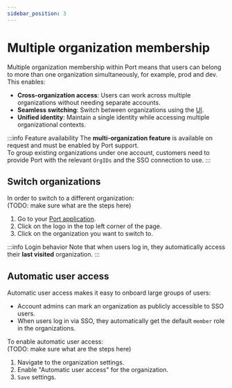 ```yaml
---
sidebar_position: 3
---
```


# Multiple organization membership

Multiple organization membership within Port means that users can belong to more than one organization simultaneously, for example, prod and dev. This enables:

- **Cross-organization access**: Users can work across multiple organizations without needing separate accounts.
- **Seamless switching**: Switch between organizations using the [UI](#switch-organization).
- **Unified identity**: Maintain a single identity while accessing multiple organizational contexts.

:::info Feature availability
The **multi-organization feature** is available on request and must be enabled by Port support.  
To group existing organizations under one account, customers need to provide Port with the relevant `OrgIDs` and the SSO connection to use.
:::

## Switch organizations

In order to switch to a different organization:  
(TODO: make sure what are the steps here)

1. Go to your [Port application](https://app.port.io).
2. Click on the logo in the top left corner of the page.
3. Click on the organization you want to switch to.

:::info Login behavior
Note that when users log in, they automatically access their **last visited** organization.
:::

## Automatic user access

Automatic user access makes it easy to onboard large groups of users:

- Account admins can mark an organization as publicly accessible to SSO users.
- When users log in via SSO, they automatically get the default `member` role in the organizations.

To enable automatic user access:  
(TODO: make sure what are the steps here)

1. Navigate to the organization settings.
2. Enable "Automatic user access" for the organization.
3. `Save` settings.